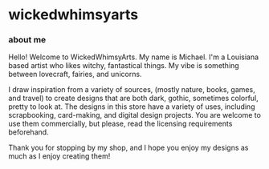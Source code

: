 # wickedwhimsyarts

### about me
Hello! Welcome to WickedWhimsyArts. My name is Michael. I'm a Louisiana based artist who likes witchy, fantastical things. My vibe is something between lovecraft, fairies, and unicorns.

I draw inspiration from a variety of sources, (mostly nature, books, games, and travel) to create designs that are both dark, gothic, sometimes colorful, pretty to look at. The designs in this store have a variety of uses, including scrapbooking, card-making, and digital design projects. You are welcome to use them commercially, but please, read the licensing requirements beforehand.

Thank you for stopping by my shop, and I hope you enjoy my designs as much as I enjoy creating them!
